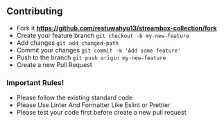 ## Contributing

- Fork it **https://github.com/restuwahyu13/streambox-collection/fork**
- Create your feature branch `git checkout -b my-new-feature`
- Add changes `git add changed-path`
- Commit your changes `git commit -m 'Add some feature'`
- Push to the branch `git push origin my-new-feature`
- Create a new Pull Request

### Important Rules!

- Please follow the existing standard code
- Please Use Linter And Formatter Like Eslint or Prettier
- Please test your code first before create a new pull request